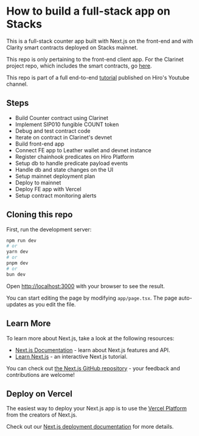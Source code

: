 # How to build a full-stack app on Stacks

This is a full-stack counter app built with Next.js on the front-end and with Clarity smart contracts deployed on Stacks mainnet.

This repo is only pertaining to the front-end client app. For the Clarinet project repo, which includes the smart contracts, go [here](https://github.com/ECBSJ/Full-Stack-Counter-Contracts-On-Stacks).

This repo is part of a full end-to-end [tutorial](https://youtu.be/Z9JQU_sOQLQ) published on Hiro's Youtube channel.

## Steps

- Build Counter contract using Clarinet
- Implement SIP010 fungible COUNT token
- Debug and test contract code
- Iterate on contract in Clarinet's devnet
- Build front-end app
- Connect FE app to Leather wallet and devnet instance
- Register chainhook predicates on Hiro Platform
- Setup db to handle predicate payload events
- Handle db and state changes on the UI
- Setup mainnet deployment plan
- Deploy to mainnet
- Deploy FE app with Vercel
- Setup contract monitoring alerts

## Cloning this repo

First, run the development server:

```bash
npm run dev
# or
yarn dev
# or
pnpm dev
# or
bun dev
```

Open [http://localhost:3000](http://localhost:3000) with your browser to see the result.

You can start editing the page by modifying `app/page.tsx`. The page auto-updates as you edit the file.

## Learn More

To learn more about Next.js, take a look at the following resources:

- [Next.js Documentation](https://nextjs.org/docs) - learn about Next.js features and API.
- [Learn Next.js](https://nextjs.org/learn) - an interactive Next.js tutorial.

You can check out [the Next.js GitHub repository](https://github.com/vercel/next.js) - your feedback and contributions are welcome!

## Deploy on Vercel

The easiest way to deploy your Next.js app is to use the [Vercel Platform](https://vercel.com/new?utm_medium=default-template&filter=next.js&utm_source=create-next-app&utm_campaign=create-next-app-readme) from the creators of Next.js.

Check out our [Next.js deployment documentation](https://nextjs.org/docs/app/building-your-application/deploying) for more details.

